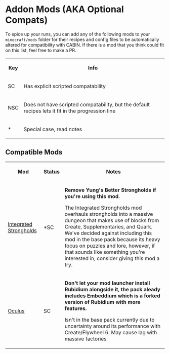 <!DOCTYPE html>
<html>
<head>
</head>

<body>
<h1> Addon Mods (AKA Optional Compats)</h1>
<p>To spice up your runs, you can add any of the following mods to your <code>minecraft/mods</code> folder for their recipes and config files to be automatically altered for compatibility with CABIN. If there is a mod that you think could fit on this list, feel free to make a PR.</p>
<table>
  <tr>
    <th><p>Key</p></th>
    <th><p>Info</p></th>
  </tr>
  <tr>
    <td><p>SC</p></td>
    <td><p>Has explicit scripted compatability</p></td>
  </tr>
  <tr>
    <td>NSC</td>
    <td><p>Does not have scripted compatability, but the default recipes lets it fit in the progression line</p></td>
  </tr>
  <tr>
    <td><p>*</p></td>
    <td><p>Special case, read notes</p></td>
  </tr>
</table>

<h2>Compatible Mods</h2>
<table>
  <tr>
    <th><p>Mod</p></th>
    <th><p>Status</p></th>
    <th><p>Notes</p></th>
  </tr>
  <!--<tr>
    <td><p><a href="https://curseforge.com/projects/688768">Create Enchantment Industry</a></p></td>
    <td><p>SC</p></td>
    <td>
        <p>Create: Enchantment Industry is a mod that adds ways to automate enchanting into Create. It adds blocks that can automatically enchant and disenchant items using liquid experience.</p>
    </td>
  </tr>-->
  <tr>
    <td><p><a href="https://curseforge.com/projects/815548">Integrated Strongholds</a></p></td>
    <td><p>*SC</p></td>
    <td>
    <p><b>Remove Yung's Better Strongholds if you're using this mod.</b></p>
    <p>The Integrated Strongholds mod overhauls strongholds into a massive dungeon that makes use of blocks from Create, Supplementaries, and Quark. We've decided against including this mod in the base pack because its heavy focus on puzzles and lore, however, if that sounds like something you're interested in, consider giving this mod a try.</p>
    </td>
  </tr>
  <tr>
    <td><p><a href="https://curseforge.com/projects/581495">Oculus</a></p></td>
    <td><p>SC</p></td>
    <td>
    <p><b>Don't let your mod launcher install Rubidium alongside it, the pack aleady includes Embeddium which is a forked version of Rubidium with more features.</b></p>
    <p>Isn't in the base pack currently due to uncertainty around its performance with Create/Flywheel 6. May cause lag with massive factories</p>
    </td>
  </tr>
</table>

<!--<h2>Other Compatible Mods</h2>
<table>
  <tr>
    <th><p>Mod</p></th>
    <th><p>Status</p></th>
    <th><p>Notes</p></th>
  </tr>
  <tr>
    <td><p>Forbidden and Arcanus</p></td>
    <td><p>*SC</p></td>
    <td><p>Cut from CABIN because it didn't fit well into the pack. It's compatability script is incomplete and needs to be updated for 1.20</p></td>
  </tr>
</table>-->

</body>
</html>